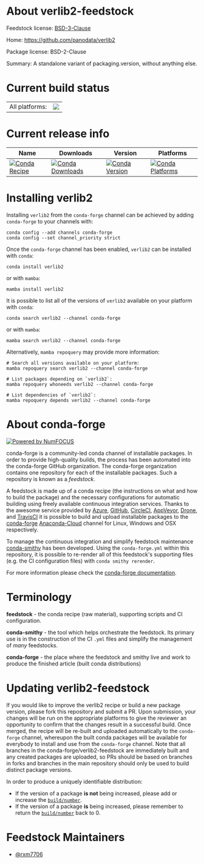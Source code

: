 About verlib2-feedstock
=======================

Feedstock license: [BSD-3-Clause](https://github.com/conda-forge/verlib2-feedstock/blob/main/LICENSE.txt)

Home: https://github.com/panodata/verlib2

Package license: BSD-2-Clause

Summary: A standalone variant of packaging.version, without anything else.

Current build status
====================


<table><tr><td>All platforms:</td>
    <td>
      <a href="https://dev.azure.com/conda-forge/feedstock-builds/_build/latest?definitionId=20519&branchName=main">
        <img src="https://dev.azure.com/conda-forge/feedstock-builds/_apis/build/status/verlib2-feedstock?branchName=main">
      </a>
    </td>
  </tr>
</table>

Current release info
====================

| Name | Downloads | Version | Platforms |
| --- | --- | --- | --- |
| [![Conda Recipe](https://img.shields.io/badge/recipe-verlib2-green.svg)](https://anaconda.org/conda-forge/verlib2) | [![Conda Downloads](https://img.shields.io/conda/dn/conda-forge/verlib2.svg)](https://anaconda.org/conda-forge/verlib2) | [![Conda Version](https://img.shields.io/conda/vn/conda-forge/verlib2.svg)](https://anaconda.org/conda-forge/verlib2) | [![Conda Platforms](https://img.shields.io/conda/pn/conda-forge/verlib2.svg)](https://anaconda.org/conda-forge/verlib2) |

Installing verlib2
==================

Installing `verlib2` from the `conda-forge` channel can be achieved by adding `conda-forge` to your channels with:

```
conda config --add channels conda-forge
conda config --set channel_priority strict
```

Once the `conda-forge` channel has been enabled, `verlib2` can be installed with `conda`:

```
conda install verlib2
```

or with `mamba`:

```
mamba install verlib2
```

It is possible to list all of the versions of `verlib2` available on your platform with `conda`:

```
conda search verlib2 --channel conda-forge
```

or with `mamba`:

```
mamba search verlib2 --channel conda-forge
```

Alternatively, `mamba repoquery` may provide more information:

```
# Search all versions available on your platform:
mamba repoquery search verlib2 --channel conda-forge

# List packages depending on `verlib2`:
mamba repoquery whoneeds verlib2 --channel conda-forge

# List dependencies of `verlib2`:
mamba repoquery depends verlib2 --channel conda-forge
```


About conda-forge
=================

[![Powered by
NumFOCUS](https://img.shields.io/badge/powered%20by-NumFOCUS-orange.svg?style=flat&colorA=E1523D&colorB=007D8A)](https://numfocus.org)

conda-forge is a community-led conda channel of installable packages.
In order to provide high-quality builds, the process has been automated into the
conda-forge GitHub organization. The conda-forge organization contains one repository
for each of the installable packages. Such a repository is known as a *feedstock*.

A feedstock is made up of a conda recipe (the instructions on what and how to build
the package) and the necessary configurations for automatic building using freely
available continuous integration services. Thanks to the awesome service provided by
[Azure](https://azure.microsoft.com/en-us/services/devops/), [GitHub](https://github.com/),
[CircleCI](https://circleci.com/), [AppVeyor](https://www.appveyor.com/),
[Drone](https://cloud.drone.io/welcome), and [TravisCI](https://travis-ci.com/)
it is possible to build and upload installable packages to the
[conda-forge](https://anaconda.org/conda-forge) [Anaconda-Cloud](https://anaconda.org/)
channel for Linux, Windows and OSX respectively.

To manage the continuous integration and simplify feedstock maintenance
[conda-smithy](https://github.com/conda-forge/conda-smithy) has been developed.
Using the ``conda-forge.yml`` within this repository, it is possible to re-render all of
this feedstock's supporting files (e.g. the CI configuration files) with ``conda smithy rerender``.

For more information please check the [conda-forge documentation](https://conda-forge.org/docs/).

Terminology
===========

**feedstock** - the conda recipe (raw material), supporting scripts and CI configuration.

**conda-smithy** - the tool which helps orchestrate the feedstock.
                   Its primary use is in the construction of the CI ``.yml`` files
                   and simplify the management of *many* feedstocks.

**conda-forge** - the place where the feedstock and smithy live and work to
                  produce the finished article (built conda distributions)


Updating verlib2-feedstock
==========================

If you would like to improve the verlib2 recipe or build a new
package version, please fork this repository and submit a PR. Upon submission,
your changes will be run on the appropriate platforms to give the reviewer an
opportunity to confirm that the changes result in a successful build. Once
merged, the recipe will be re-built and uploaded automatically to the
`conda-forge` channel, whereupon the built conda packages will be available for
everybody to install and use from the `conda-forge` channel.
Note that all branches in the conda-forge/verlib2-feedstock are
immediately built and any created packages are uploaded, so PRs should be based
on branches in forks and branches in the main repository should only be used to
build distinct package versions.

In order to produce a uniquely identifiable distribution:
 * If the version of a package **is not** being increased, please add or increase
   the [``build/number``](https://docs.conda.io/projects/conda-build/en/latest/resources/define-metadata.html#build-number-and-string).
 * If the version of a package **is** being increased, please remember to return
   the [``build/number``](https://docs.conda.io/projects/conda-build/en/latest/resources/define-metadata.html#build-number-and-string)
   back to 0.

Feedstock Maintainers
=====================

* [@rxm7706](https://github.com/rxm7706/)

